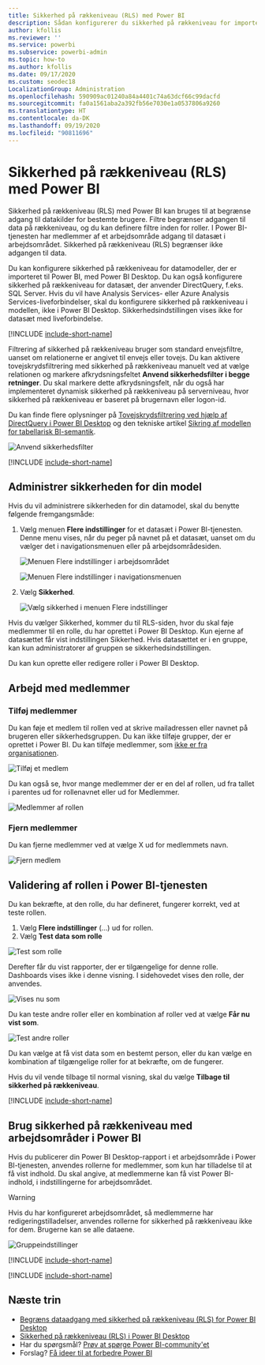 ```yaml
---
title: Sikkerhed på rækkeniveau (RLS) med Power BI
description: Sådan konfigurerer du sikkerhed på rækkeniveau for importerede datasæt og DirectQuery i Power BI-tjenesten.
author: kfollis
ms.reviewer: ''
ms.service: powerbi
ms.subservice: powerbi-admin
ms.topic: how-to
ms.author: kfollis
ms.date: 09/17/2020
ms.custom: seodec18
LocalizationGroup: Administration
ms.openlocfilehash: 590909ac01240a84a4401c74a63dcf66c99dacfd
ms.sourcegitcommit: fa0a1561aba2a392fb56e7030e1a0537806a9260
ms.translationtype: HT
ms.contentlocale: da-DK
ms.lasthandoff: 09/19/2020
ms.locfileid: "90811696"
---
```

# <a name="row-level-security-rls-with-power-bi"></a>Sikkerhed på rækkeniveau (RLS) med Power BI

Sikkerhed på rækkeniveau (RLS) med Power BI kan bruges til at begrænse adgang til datakilder for bestemte brugere. Filtre begrænser adgangen til data på rækkeniveau, og du kan definere filtre inden for roller. I Power BI-tjenesten har medlemmer af et arbejdsområde adgang til datasæt i arbejdsområdet. Sikkerhed på rækkeniveau (RLS) begrænser ikke adgangen til data.

Du kan konfigurere sikkerhed på rækkeniveau for datamodeller, der er importeret til Power BI, med Power BI Desktop. Du kan også konfigurere sikkerhed på rækkeniveau for datasæt, der anvender DirectQuery, f.eks. SQL Server. Hvis du vil have Analysis Services- eller Azure Analysis Services-liveforbindelser, skal du konfigurere sikkerhed på rækkeniveau i modellen, ikke i Power BI Desktop. Sikkerhedsindstillingen vises ikke for datasæt med liveforbindelse.

[!INCLUDE [include-short-name](../includes/rls-desktop-define-roles.md)]

Filtrering af sikkerhed på rækkeniveau bruger som standard envejsfiltre, uanset om relationerne er angivet til envejs eller tovejs. Du kan aktivere tovejskrydsfiltrering med sikkerhed på rækkeniveau manuelt ved at vælge relationen og markere afkrydsningsfeltet **Anvend sikkerhedsfilter i begge retninger**. Du skal markere dette afkrydsningsfelt, når du også har implementeret dynamisk sikkerhed på rækkeniveau på serverniveau, hvor sikkerhed på rækkeniveau er baseret på brugernavn eller logon-id.

Du kan finde flere oplysninger på [Tovejskrydsfiltrering ved hjælp af DirectQuery i Power BI Desktop](../transform-model/desktop-bidirectional-filtering.md) og den tekniske artikel [Sikring af modellen for tabellarisk BI-semantik](https://download.microsoft.com/download/D/2/0/D20E1C5F-72EA-4505-9F26-FEF9550EFD44/Securing%20the%20Tabular%20BI%20Semantic%20Model.docx).

![Anvend sikkerhedsfilter](media/service-admin-rls/rls-apply-security-filter.png)


[!INCLUDE [include-short-name](../includes/rls-desktop-view-as-roles.md)]

## <a name="manage-security-on-your-model"></a>Administrer sikkerheden for din model

Hvis du vil administrere sikkerheden for din datamodel, skal du benytte følgende fremgangsmåde:

1. Vælg menuen **Flere indstillinger** for et datasæt i Power BI-tjenesten. Denne menu vises, når du peger på navnet på et datasæt, uanset om du vælger det i navigationsmenuen eller på arbejdsområdesiden.

    ![Menuen Flere indstillinger i arbejdsområdet](media/service-admin-rls/dataset-leftnav-more-options.png)

    ![Menuen Flere indstillinger i navigationsmenuen](media/service-admin-rls/dataset-canvas-more-options.png)

1. Vælg **Sikkerhed**.

   ![Vælg sikkerhed i menuen Flere indstillinger](media/service-admin-rls/dataset-more-options-menu.png)

Hvis du vælger Sikkerhed, kommer du til RLS-siden, hvor du skal føje medlemmer til en rolle, du har oprettet i Power BI Desktop. Kun ejerne af datasættet får vist indstillingen Sikkerhed. Hvis datasættet er i en gruppe, kan kun administratorer af gruppen se sikkerhedsindstillingen.

Du kan kun oprette eller redigere roller i Power BI Desktop.

## <a name="working-with-members"></a>Arbejd med medlemmer

### <a name="add-members"></a>Tilføj medlemmer

Du kan føje et medlem til rollen ved at skrive mailadressen eller navnet på brugeren eller sikkerhedsgruppen. Du kan ikke tilføje grupper, der er oprettet i Power BI. Du kan tilføje medlemmer, som [ikke er fra organisationen](../guidance/whitepaper-azure-b2b-power-bi.md#data-security-for-external-partners).

![Tilføj et medlem](media/service-admin-rls/rls-add-member.png)

Du kan også se, hvor mange medlemmer der er en del af rollen, ud fra tallet i parentes ud for rollenavnet eller ud for Medlemmer.

![Medlemmer af rollen](media/service-admin-rls/rls-member-count.png)

### <a name="remove-members"></a>Fjern medlemmer

Du kan fjerne medlemmer ved at vælge X ud for medlemmets navn. 

![Fjern medlem](media/service-admin-rls/rls-remove-member.png)

## <a name="validating-the-role-within-the-power-bi-service"></a>Validering af rollen i Power BI-tjenesten

Du kan bekræfte, at den rolle, du har defineret, fungerer korrekt, ved at teste rollen.

1. Vælg **Flere indstillinger** (...) ud for rollen.
2. Vælg **Test data som rolle**

![Test som rolle](media/service-admin-rls/rls-test-role.png)

Derefter får du vist rapporter, der er tilgængelige for denne rolle. Dashboards vises ikke i denne visning. I sidehovedet vises den rolle, der anvendes.

![Vises nu som <rolle>](media/service-admin-rls/rls-test-role2.png)

Du kan teste andre roller eller en kombination af roller ved at vælge **Får nu vist som**.

![Test andre roller](media/service-admin-rls/rls-test-role3.png)

Du kan vælge at få vist data som en bestemt person, eller du kan vælge en kombination af tilgængelige roller for at bekræfte, om de fungerer.

Hvis du vil vende tilbage til normal visning, skal du vælge **Tilbage til sikkerhed på rækkeniveau**.

[!INCLUDE [include-short-name](../includes/rls-usernames.md)]

## <a name="using-rls-with-workspaces-in-power-bi"></a>Brug sikkerhed på rækkeniveau med arbejdsområder i Power BI

Hvis du publicerer din Power BI Desktop-rapport i et arbejdsområde i Power BI-tjenesten, anvendes rollerne for medlemmer, som kun har tilladelse til at få vist indhold. Du skal angive, at medlemmerne kan få vist Power BI-indhold, i indstillingerne for arbejdsområdet.

> [!WARNING]
> Hvis du har konfigureret arbejdsområdet, så medlemmerne har redigeringstilladelser, anvendes rollerne for sikkerhed på rækkeniveau ikke for dem. Brugerne kan se alle dataene.

![Gruppeindstillinger](media/service-admin-rls/rls-group-settings.png)

[!INCLUDE [include-short-name](../includes/rls-limitations.md)]

[!INCLUDE [include-short-name](../includes/rls-faq.md)]

## <a name="next-steps"></a>Næste trin

- [Begræns dataadgang med sikkerhed på rækkeniveau (RLS) for Power BI Desktop](../create-reports/desktop-rls.md)
- [Sikkerhed på rækkeniveau (RLS) i Power BI Desktop](../guidance/rls-guidance.md)
- Har du spørgsmål? [Prøv at spørge Power BI-community'et](https://community.powerbi.com/)
- Forslag? [Få ideer til at forbedre Power BI](https://ideas.powerbi.com/)
